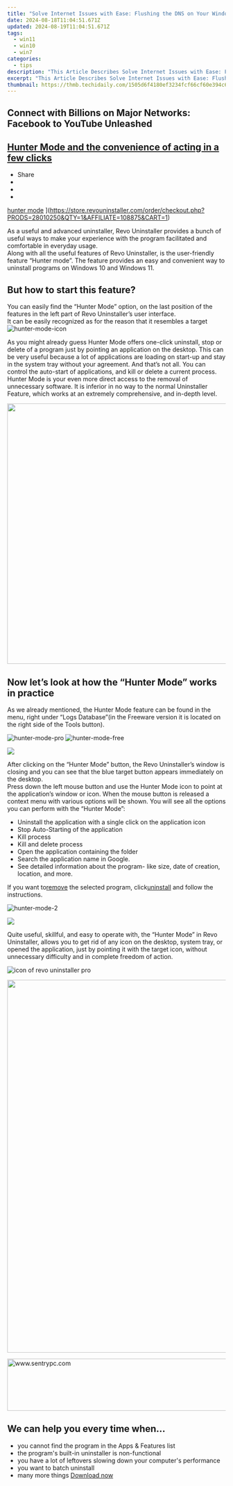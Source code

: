 ```yaml
---
title: "Solve Internet Issues with Ease: Flushing the DNS on Your Windows PCs"
date: 2024-08-18T11:04:51.671Z
updated: 2024-08-19T11:04:51.671Z
tags:
  - win11
  - win10
  - win7
categories:
  - tips
description: "This Article Describes Solve Internet Issues with Ease: Flushing the DNS on Your Windows PCs"
excerpt: "This Article Describes Solve Internet Issues with Ease: Flushing the DNS on Your Windows PCs"
thumbnail: https://thmb.techidaily.com/1505d6f4180ef3234fcf66cf60e394c6b774b52749b9718fd3308deebd93e5f0.jpg
---
```


## Connect with Billions on Major Networks: Facebook to YouTube Unleashed

## [Hunter Mode and the convenience of acting in a few clicks](https://store.revouninstaller.com/order/checkout.php?PRODS=28010250&QTY=1&AFFILIATE=108875&CART=1)

* Share
* [](http://www.facebook.com/share.php?u=https://www.revouninstaller.com/blog/the-convenience-of-using-hunter-mode/&title=Hunter+Mode+and+the+convenience+of+acting+in+a+few+clicks)
* [](https://twitter.com/intent/tweet?text=Hunter+Mode+and+the+convenience+of+acting+in+a+few+clicks&url=https://www.revouninstaller.com/blog/the-convenience-of-using-hunter-mode/ "Click to share on Twitter")
* [](https://store.revouninstaller.com/order/checkout.php?PRODS=28010250&QTY=1&AFFILIATE=108875&CART=1)

[hunter mode](https://f057a20f961f56a72089-b74530d2d26278124f446233f95622ef.ssl.cf1.rackcdn.com/site/blog/hunter-mode/cover.jpg) ](https://store.revouninstaller.com/order/checkout.php?PRODS=28010250&QTY=1&AFFILIATE=108875&CART=1)

 As a useful and advanced uninstaller, Revo Uninstaller provides a bunch of useful ways to make your experience with the program facilitated and comfortable in everyday usage.  
 Along with all the useful features of Revo Uninstaller, is the user-friendly feature “Hunter mode”. The feature provides an easy and convenient way to uninstall programs on Windows 10 and Windows 11.

## But how to start this feature?

 You can easily find the “Hunter Mode” option, on the last position of the features in the left part of Revo Uninstaller’s user interface.  
 It can be easily recognized as for the reason that it resembles a target ![hunter-mode-icon](https://f057a20f961f56a72089-b74530d2d26278124f446233f95622ef.ssl.cf1.rackcdn.com/site/blog/hunter-mode/hunter-mode-icon.png)

 As you might already guess Hunter Mode offers one-click uninstall, stop or delete of a program just by pointing an application on the desktop. This can be very useful because a lot of applications are loading on start-up and stay in the system tray without your agreement. And that’s not all. You can control the auto-start of applications, and kill or delete a current process. Hunter Mode is your even more direct access to the removal of unnecessary software. It is inferior in no way to the normal Uninstaller Feature, which works at an extremely comprehensive, and in-depth level.

<!-- affiliate ads begin -->
<a href="https://appsumo.8odi.net/c/5597632/2082532/7443" target="_top" id="2082532"><img src="//a.impactradius-go.com/display-ad/7443-2082532" border="0" alt="" width="1200" height="600"/></a><img height="0" width="0" src="https://appsumo.8odi.net/i/5597632/2082532/7443" style="position:absolute;visibility:hidden;" border="0" />
<!-- affiliate ads end -->
## Now let’s look at how the “Hunter Mode” works in practice

 As we already mentioned, the Hunter Mode feature can be found in the menu, right under “Logs Database”(in the Freeware version it is located on the right side of the Tools button).

![hunter-mode-pro](https://f057a20f961f56a72089-b74530d2d26278124f446233f95622ef.ssl.cf1.rackcdn.com/site/blog/hunter-mode/hunter-mode-pro.png) ![hunter-mode-free](https://f057a20f961f56a72089-b74530d2d26278124f446233f95622ef.ssl.cf1.rackcdn.com/site/blog/hunter-mode/hunter-mode-freeware.png)

<!-- affiliate ads begin -->
<a href="https://store.movavi.com/affiliate.php?ACCOUNT=MOVAVI&AFFILIATE=108875&PATH=https%3A%2F%2Fwww.movavi.com%3FAFFILIATE%3D108875%26RESOURCE%3DBanner%2B728x90"><img src="https://mcusercontent.com/0885a03ded3d480dca9287f12/images/2e76fe6a-3010-1b37-7846-f34ff9c6b4ca.png" border="0"></a>
<!-- affiliate ads end -->
 After clicking on the “Hunter Mode” button, the Revo Uninstaller’s window is closing and you can see that the blue target button appears immediately on the desktop.  
 Press down the left mouse button and use the Hunter Mode icon to point at the application’s window or icon. When the mouse button is released a context menu with various options will be shown. You will see all the options you can perform with the “Hunter Mode”:

* Uninstall the application with a single click on the application icon
* Stop Auto-Starting of the application
* Kill process
* Kill and delete process
* Open the application containing the folder
* Search the application name in Google.
* See detailed information about the program- like size, date of creation, location, and more.

 If you want to[remove](https://store.revouninstaller.com/order/checkout.php?PRODS=28010250&QTY=1&AFFILIATE=108875&CART=1) the selected program, click[uninstall](https://store.revouninstaller.com/order/checkout.php?PRODS=28010250&QTY=1&AFFILIATE=108875&CART=1) and follow the instructions.

![hunter-mode-2](https://f057a20f961f56a72089-b74530d2d26278124f446233f95622ef.ssl.cf1.rackcdn.com/site/blog/hunter-mode/hunter-mode-2.png)

<!-- affiliate ads begin -->
<a href="https://secure.2checkout.com/order/checkout.php?PRODS=3546200&QTY=1&AFFILIATE=108875&CART=1"><img src="http://www.binteko.com/sites/default/files/banner01_468x60a.gif" border="0"></a>
<!-- affiliate ads end -->
 Quite useful, skillful, and easy to operate with, the “Hunter Mode” in Revo Uninstaller, allows you to get rid of any icon on the desktop, system tray, or opened the application, just by pointing it with the target icon, without unnecessary difficulty and in complete freedom of action.

![icon of revo uninstaller pro](https://f057a20f961f56a72089-b74530d2d26278124f446233f95622ef.ssl.cf1.rackcdn.com/site/icons/rup5-64.png)

<!-- affiliate ads begin -->
<a href="https://propmoneyinc.pxf.io/c/5597632/1803116/14559" target="_top" id="1803116"><img src="//a.impactradius-go.com/display-ad/14559-1803116" border="0" alt="" width="859" height="859"/></a><img height="0" width="0" src="https://imp.pxf.io/i/5597632/1803116/14559" style="position:absolute;visibility:hidden;" border="0" />
<!-- affiliate ads end -->
<!-- affiliate ads begin -->
<a href="https://sentrypc.7eer.net/c/5597632/398457/3022" target="_top" id="398457"><img src="//a.impactradius-go.com/display-ad/3022-398457" border="0" alt="www.sentrypc.com" width="980" height="120"/></a><img height="0" width="0" src="https://sentrypc.7eer.net/i/5597632/398457/3022" style="position:absolute;visibility:hidden;" border="0" />
<!-- affiliate ads end -->
## We can help you every time when…

* you cannot find the program in the Apps & Features list
* the program's built-in uninstaller is non-functional
* you have a lot of leftovers slowing down your computer's performance
* you want to batch uninstall
* many more things
[Download now](https://store.revouninstaller.com/order/checkout.php?PRODS=28010250&QTY=1&AFFILIATE=108875&CART=1)

<ins class="adsbygoogle"
     style="display:block"
     data-ad-format="autorelaxed"
     data-ad-client="ca-pub-7571918770474297"
     data-ad-slot="1223367746"></ins>



<ins class="adsbygoogle"
     style="display:block"
     data-ad-client="ca-pub-7571918770474297"
     data-ad-slot="8358498916"
     data-ad-format="auto"
     data-full-width-responsive="true"></ins>


